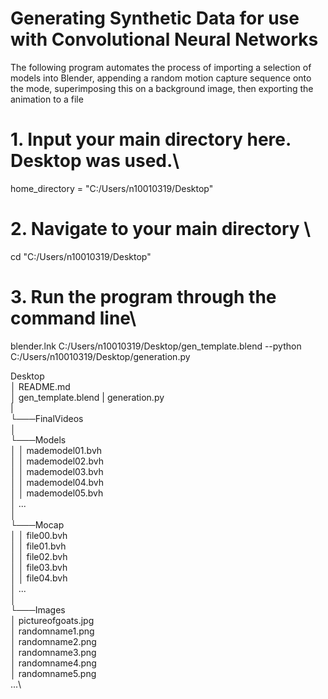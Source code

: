 # Generating Synthetic Data for use with Convolutional Neural Networks

The following program automates the process of 
importing a selection of models into Blender, 
appending a random motion capture sequence onto 
the mode, superimposing this on a background image,
then exporting the animation to a file 

# 1. Input your main directory here. Desktop was used.\
home_directory = "C:/Users/n10010319/Desktop"



# 2. Navigate to your main directory \
cd "C:/Users/n10010319/Desktop"

# 3. Run the program through the command line\
blender.lnk C:/Users/n10010319/Desktop/gen_template.blend --python C:/Users/n10010319/Desktop/generation.py


Desktop\
│   README.md\
│   gen_template.blend
|   generation.py  \
|\
└───FinalVideos\
│\
└───Models\
│   │   mademodel01.bvh\
│   │   mademodel02.bvh\
│   │   mademodel03.bvh\
│   │   mademodel04.bvh\
│   │   mademodel05.bvh\
│       ...\
│\
└───Mocap\
│   │   file00.bvh\
│   │   file01.bvh\
│   │   file02.bvh\
│   │   file03.bvh\
│   │   file04.bvh\
│       ...\
│   \
└───Images\
    │   pictureofgoats.jpg\
    │   randomname1.png\
    │   randomname2.png\
    │   randomname3.png\
    │   randomname4.png\
    │   randomname5.png\
        ...\
```\
